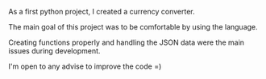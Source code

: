 As a first python project, I created a currency converter.

The main goal of this project was to be comfortable by using the language.

Creating functions properly and handling the JSON data were the main issues during development.

I'm open to any advise to improve the code =)
